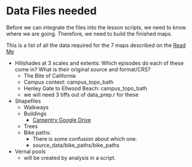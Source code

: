 # Data Files needed
Before we can integrate the files into the lesson scripts,
we need to know where we are going. Therefore, we need to build
the finished maps. 

This is a list of all the data required for the 7 maps 
described on the [Read Me](https://github.com/UCSBCarpentry/geospatialRUCSBAtlas/blob/main/README.md)

* Hillshades at 3 scales and extents:
Which episodes do each of these come in?
What is their original source and format/CRS?
  * The Bite of California
  * Campus context: campus_topo_bath
  * Henley Gate to Ellwood Beach: campus_topo_bath
  * we will need 3 tiffs out of data_prep.r for these
* Shapefiles
  * Walkways
  * Buildings
    * [Carpentry Google Drive](https://drive.google.com/drive/folders/1SwcCrBoa0a7I_kmBNCa3_zNQ6Aw9P-8H)
  * Trees
  * Bike paths: 
     * There is some confusion about which one.
     * source_data/bike_paths/bike_paths
* Vernal pools
  * will be created by analysis in a script.
